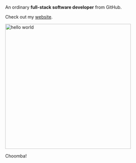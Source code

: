 An ordinary **full-stack software developer** from GitHub.

Check out my [website](https://swrd1337.com). 


<img src="https://github.com/swrd1337/swrd1337/assets/36896352/8dd53fd1-56c1-4a7d-a98b-f36255b807ad" alt="hello world" width="400px" />

Choomba!

<!--
**swrd1337/swrd1337** is a ✨ _special_ ✨ repository because its `README.md` (this file) appears on your GitHub profile.
![coding-hello-world](https://github.com/swrd1337/swrd1337/assets/36896352/8dd53fd1-56c1-4a7d-a98b-f36255b807ad)

Here are some ideas to get you started:

- 🔭 I’m currently working on ...
- 🌱 I’m currently learning ...
- 👯 I’m looking to collaborate on ...
- 🤔 I’m looking for help with ...
- 💬 Ask me about ...
- 📫 How to reach me: ...
- 😄 Pronouns: ...
- ⚡ Fun fact: ...
-->
